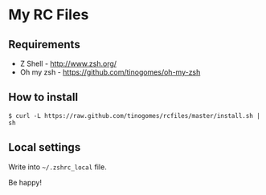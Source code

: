 # My RC Files

## Requirements

* Z Shell - http://www.zsh.org/
* Oh my zsh - https://github.com/tinogomes/oh-my-zsh

## How to install

    $ curl -L https://raw.github.com/tinogomes/rcfiles/master/install.sh | sh

## Local settings

Write into ```~/.zshrc_local``` file.

Be happy!
